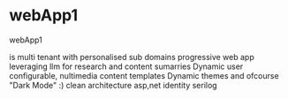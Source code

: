 # webApp1
webApp1

is multi tenant with personalised sub domains
progressive web app
leveraging llm for research and content sumarries
Dynamic user configurable, nultimedia content templates
Dynamic themes and ofcourse "Dark Mode" :)
clean architecture
asp,net identity
serilog
